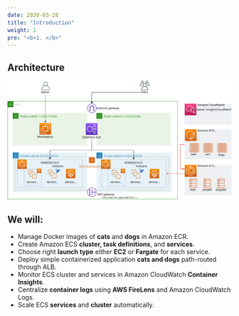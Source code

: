 ```yaml
---
date: 2020-03-28
title: "Introduction"
weight: 1
pre: "<b>1. </b>"
---
```


## Architecture

![Architecture](../../static/images/intro/architecture.svg)

## We will:
* Manage Docker images of **cats** and **dogs** in Amazon ECR.
* Create Amazon ECS **cluster, task definitions**, and **services**. 
* Choose right **launch type** either **EC2** or **Fargate** for each service.
* Deploy simple containerized application **cats and dogs** path-routed through ALB.
* Monitor ECS cluster and services in Amazon CloudWatch **Container Insights**.
* Centralize **container logs** using **AWS FireLens** and Amazon CloudWatch Logs.
* Scale ECS **services** and **cluster** automatically.
